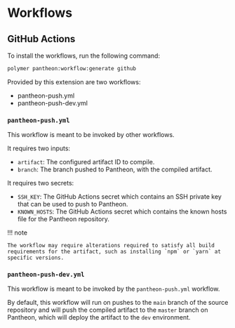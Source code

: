 # Workflows

## GitHub Actions

To install the workflows, run the following command:

```bash
polymer pantheon:workflow:generate github
```

Provided by this extension are two workflows:

- pantheon-push.yml
- pantheon-push-dev.yml

### `pantheon-push.yml`

This workflow is meant to be invoked by other workflows.

It requires two inputs:

- `artifact`: The configured artifact ID to compile.
- `branch`: The branch pushed to Pantheon, with the compiled artifact.

It requires two secrets:

- `SSH_KEY`: The GitHub Actions secret which contains an SSH private key that can be used to push to Pantheon.
- `KNOWN_HOSTS`: The GitHub Actions secret which contains the known hosts file for the Pantheon repository.

!!! note

    The workflow may require alterations required to satisfy all build
    requirements for the artifact, such as installing `npm` or `yarn` at
    specific versions.

### `pantheon-push-dev.yml`

This workflow is meant to be invoked by the `pantheon-push.yml` workflow.

By default, this workflow will run on pushes to the `main` branch of the source
repository and will push the compiled artifact to the `master` branch on
Pantheon, which will deploy the artifact to the `dev` environment.
